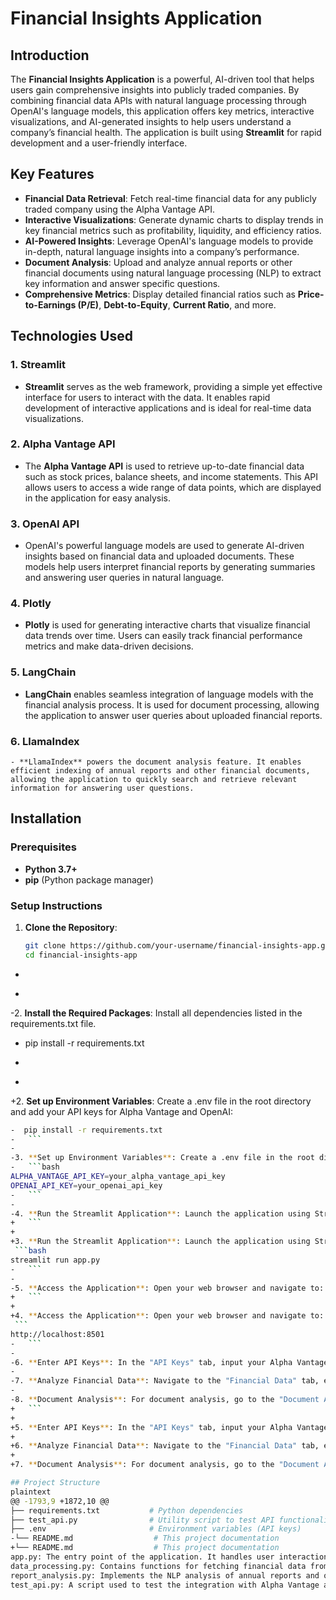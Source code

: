 # Financial Insights Application

## Introduction

The **Financial Insights Application** is a powerful, AI-driven tool that helps users gain comprehensive insights into publicly traded companies. By combining financial data APIs with natural language processing through OpenAI's language models, this application offers key metrics, interactive visualizations, and AI-generated insights to help users understand a company’s financial health. The application is built using **Streamlit** for rapid development and a user-friendly interface.

## Key Features

- **Financial Data Retrieval**: Fetch real-time financial data for any publicly traded company using the Alpha Vantage API.
- **Interactive Visualizations**: Generate dynamic charts to display trends in key financial metrics such as profitability, liquidity, and efficiency ratios.
- **AI-Powered Insights**: Leverage OpenAI's language models to provide in-depth, natural language insights into a company’s performance.
- **Document Analysis**: Upload and analyze annual reports or other financial documents using natural language processing (NLP) to extract key information and answer specific questions.
- **Comprehensive Metrics**: Display detailed financial ratios such as **Price-to-Earnings (P/E)**, **Debt-to-Equity**, **Current Ratio**, and more.

## Technologies Used

### 1. **Streamlit**
   - **Streamlit** serves as the web framework, providing a simple yet effective interface for users to interact with the data. It enables rapid development of interactive applications and is ideal for real-time data visualizations.

### 2. **Alpha Vantage API**
   - The **Alpha Vantage API** is used to retrieve up-to-date financial data such as stock prices, balance sheets, and income statements. This API allows users to access a wide range of data points, which are displayed in the application for easy analysis.

### 3. **OpenAI API**
   - OpenAI's powerful language models are used to generate AI-driven insights based on financial data and uploaded documents. These models help users interpret financial reports by generating summaries and answering user queries in natural language.

### 4. **Plotly**
   - **Plotly** is used for generating interactive charts that visualize financial data trends over time. Users can easily track financial performance metrics and make data-driven decisions.

### 5. **LangChain**
   - **LangChain** enables seamless integration of language models with the financial analysis process. It is used for document processing, allowing the application to answer user queries about uploaded financial reports.

### 6. **LlamaIndex**
    - **LlamaIndex** powers the document analysis feature. It enables efficient indexing of annual reports and other financial documents, allowing the application to quickly search and retrieve relevant information for answering user questions.

## Installation

### Prerequisites

- **Python 3.7+**
- **pip** (Python package manager)

### Setup Instructions

1. **Clone the Repository**:
   ```bash
   git clone https://github.com/your-username/financial-insights-app.git
   cd financial-insights-app
-   ```
-
-2. **Install the Required Packages**: Install all dependencies listed in the requirements.txt file.
+   pip install -r requirements.txt
+   ```
+
+2. **Set up Environment Variables**: Create a .env file in the root directory and add your API keys for Alpha Vantage and OpenAI:
   ```bash
-  pip install -r requirements.txt
-   ```
-
-3. **Set up Environment Variables**: Create a .env file in the root directory and add your API keys for Alpha Vantage and OpenAI:
-   ```bash
 ALPHA_VANTAGE_API_KEY=your_alpha_vantage_api_key
 OPENAI_API_KEY=your_openai_api_key
-   ```
-
-4. **Run the Streamlit Application**: Launch the application using Streamlit:
+   ```
+
+3. **Run the Streamlit Application**: Launch the application using Streamlit:
    ```bash
 streamlit run app.py
-   ```
-
-5. **Access the Application**: Open your web browser and navigate to:
+   ```
+
+4. **Access the Application**: Open your web browser and navigate to:
    ```
 http://localhost:8501
-   ```
-
-6. **Enter API Keys**: In the "API Keys" tab, input your Alpha Vantage and OpenAI API keys.
-
-7. **Analyze Financial Data**: Navigate to the "Financial Data" tab, enter a company’s stock ticker symbol, and explore the visualized financial metrics and AI-generated insights.
-
-8. **Document Analysis**: For document analysis, go to the "Document Analysis" tab, upload a financial report (e.g., PDF), and ask specific questions about the content.
+   ```
+
+5. **Enter API Keys**: In the "API Keys" tab, input your Alpha Vantage and OpenAI API keys.
+
+6. **Analyze Financial Data**: Navigate to the "Financial Data" tab, enter a company’s stock ticker symbol, and explore the visualized financial metrics and AI-generated insights.
+
+7. **Document Analysis**: For document analysis, go to the "Document Analysis" tab, upload a financial report (e.g., PDF), and ask specific questions about the content.
 
 ## Project Structure
 plaintext
@@ -1793,9 +1872,10 @@
 ├── requirements.txt           # Python dependencies
 ├── test_api.py                # Utility script to test API functionality
 ├── .env                       # Environment variables (API keys)
-└── README.md                  # This project documentation
+└── README.md                  # This project documentation 
 app.py: The entry point of the application. It handles user interactions, API requests, and the display of financial metrics and insights.
 data_processing.py: Contains functions for fetching financial data from the Alpha Vantage API and processing it for visualization and analysis.
 report_analysis.py: Implements the NLP analysis of annual reports and other financial documents using OpenAI’s models.
 test_api.py: A script used to test the integration with Alpha Vantage and OpenAI APIs.
